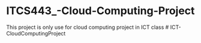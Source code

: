 # ITCS443_-Cloud-Computing-Project
This project is only use for cloud computing project in ICT class
#   I C T - C l o u d C o m p u t i n g P r o j e c t  
 